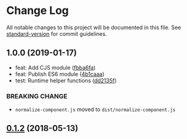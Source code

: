 # Change Log

All notable changes to this project will be documented in this file. See [standard-version](https://github.com/conventional-changelog/standard-version) for commit guidelines.

<a name="1.0.0"></a>
## 1.0.0 (2019-01-17)

* feat: Add CJS module ([fbba6fa](https://github.com/znck/vue-runtime-helpers/commit/fbba6fa))
* feat: Publish ES6 module ([4b1caaa](https://github.com/znck/vue-runtime-helpers/commit/4b1caaa))
* test: Runtime helper functions ([dd2135f](https://github.com/znck/vue-runtime-helpers/commit/dd2135f))


### BREAKING CHANGE

* `normalize-component.js` moved to `dist/normalize-component.js`


<a name="0.1.2"></a>
## [0.1.2](https://github.com/znck/vue-runtime-helpers/compare/v0.1.1...v0.1.2) (2018-05-13)
